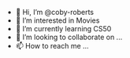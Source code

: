 - 👋 Hi, I’m @coby-roberts
- 👀 I’m interested in Movies
- 🌱 I’m currently learning CS50
- 💞️ I’m looking to collaborate on ...
- 📫 How to reach me ...

<!---
coby-roberts/coby-roberts is a ✨ special ✨ repository because its `README.md` (this file) appears on your GitHub profile.
You can click the Preview link to take a look at your changes.
--->
